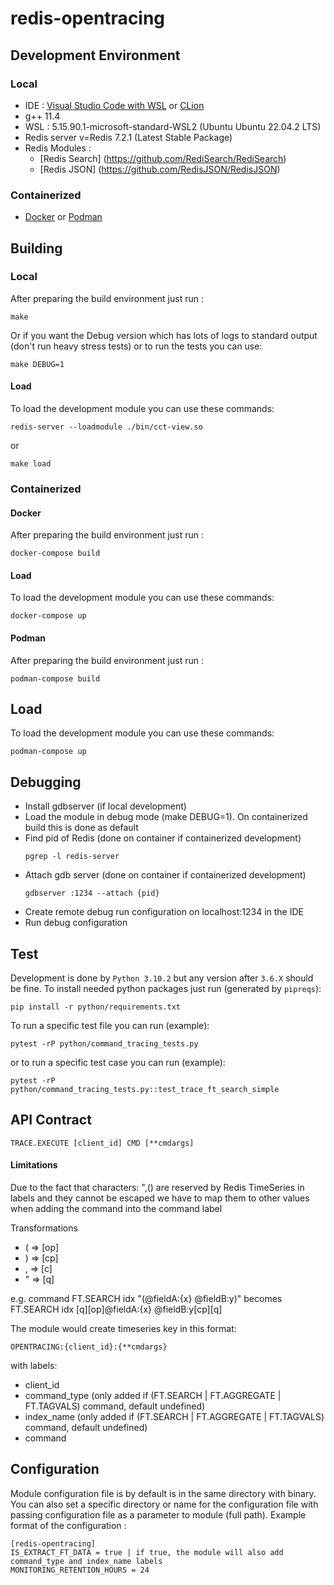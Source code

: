 # redis-opentracing

## Development Environment

### Local

* IDE : [Visual Studio Code with WSL](https://code.visualstudio.com/docs/cpp/config-wsl) or [CLion](https://www.jetbrains.com/clion/)
* g++ 11.4
* WSL : 5.15.90.1-microsoft-standard-WSL2 (Ubuntu Ubuntu 22.04.2 LTS)
* Redis server v=Redis 7.2.1 (Latest Stable Package)
* Redis Modules :
    * [Redis Search] (https://github.com/RediSearch/RediSearch)
    * [Redis JSON] (https://github.com/RedisJSON/RedisJSON)

### Containerized
* [Docker](https://www.docker.com/products/docker-desktop/) or [Podman](https://podman.io/docs/installation)

## Building

### Local

After preparing the build environment just run :

```
make
```

Or if you want the Debug version which has lots of logs to standard output (don't run heavy stress tests) or to run the tests you can use:

```
make DEBUG=1
```

#### Load

To load the development module you can use these commands:

```
redis-server --loadmodule ./bin/cct-view.so
```

or

```
make load
```

### Containerized

#### Docker
After preparing the build environment just run :

```
docker-compose build
```

#### Load

To load the development module you can use these commands:

```
docker-compose up
```

#### Podman
After preparing the build environment just run :

```
podman-compose build
```

## Load

To load the development module you can use these commands:

```
podman-compose up
```

## Debugging
* Install gdbserver (if local development)
* Load the module in debug mode (make DEBUG=1). On containerized build this is done as default
* Find pid of Redis (done on container if containerized development)
  ```
  pgrep -l redis-server
  ```
* Attach gdb server (done on container if containerized development)
  ```
  gdbserver :1234 --attach {pid}
  ```
* Create remote debug run configuration on localhost:1234 in the IDE
* Run debug configuration

## Test
Development is done by `Python 3.10.2` but any version after `3.6.X` should be fine. To install needed python packages just run (generated by `pipreqs`):

```
pip install -r python/requirements.txt
```

To run a specific test file you can run (example):

```
pytest -rP python/command_tracing_tests.py
```

or to run a specific test case you can run (example):

```
pytest -rP python/command_tracing_tests.py::test_trace_ft_search_simple
```

## API Contract

```
TRACE.EXECUTE [client_id] CMD [**cmdargs]
```

#### Limitations
Due to the fact that characters: ",() are reserved by Redis TimeSeries in labels
and they cannot be escaped we have to map them to other values when adding the command into the command label

Transformations
- ( => [op]
- ) => [cp]
- , => [c]
- " => [q]

e.g. command FT.SEARCH idx "(@fieldA:{x} @fieldB:y)"
becomes FT.SEARCH idx [q][op]@fieldA:{x} @fieldB:y[cp][q]

The module would create timeseries key in this format:
```
OPENTRACING:{client_id}:{**cmdargs}
```
with labels:
* client_id
* command_type (only added if (FT.SEARCH | FT.AGGREGATE | FT.TAGVALS) command, default undefined)
* index_name (only added if (FT.SEARCH | FT.AGGREGATE | FT.TAGVALS) command, default undefined)
* command

## Configuration
Module configuration file is by default is in the same directory with binary. You can also set a specific directory or name for the configuration file with passing configuration file as a parameter to module (full path).
Example format of the configuration :
```
[redis-opentracing]
IS_EXTRACT_FT_DATA = true | if true, the module will also add command_type and index_name labels
MONITORING_RETENTION_HOURS = 24
```